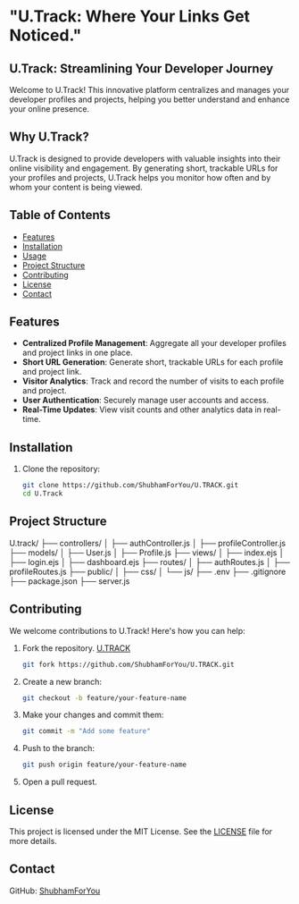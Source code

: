 #                                                                                        "U.Track: Where Your Links Get Noticed."

## U.Track: Streamlining Your Developer Journey
Welcome to U.Track! This innovative platform centralizes and manages your developer profiles and projects, helping you better understand and enhance your online presence.

## Why U.Track?
U.Track is designed to provide developers with valuable insights into their online visibility and engagement. By generating short, trackable URLs for your profiles and projects, U.Track helps you monitor how often and by whom your content is being viewed.

## Table of Contents

- [Features](#features)
- [Installation](#installation)
- [Usage](#usage)
- [Project Structure](#project-structure)
- [Contributing](#contributing)
- [License](#license)
- [Contact](#contact)

## Features

- **Centralized Profile Management**: Aggregate all your developer profiles and project links in one place.
- **Short URL Generation**: Generate short, trackable URLs for each profile and project link.
- **Visitor Analytics**: Track and record the number of visits to each profile and project.
- **User Authentication**: Securely manage user accounts and access.
- **Real-Time Updates**: View visit counts and other analytics data in real-time.

## Installation

1. Clone the repository:
   ```bash
   git clone https://github.com/ShubhamForYou/U.TRACK.git
   cd U.Track
## Project Structure 
   U.track/
      ├── controllers/
      │   ├── authController.js
      │   ├── profileController.js
      ├── models/
      │   ├── User.js
      │   ├── Profile.js
      ├── views/
      │   ├── index.ejs
      │   ├── login.ejs
      │   ├── dashboard.ejs
      ├── routes/
      │   ├── authRoutes.js
      │   ├── profileRoutes.js
      ├── public/
      │   ├── css/
      │   └── js/
      ├── .env
      ├── .gitignore
      ├── package.json
      ├── server.js

## Contributing

We welcome contributions to U.Track! Here's how you can help:

1. Fork the repository.
   [U.TRACK](https://github.com/ShubhamForYou/U.TRACK.git)
   ```bash
   git fork https://github.com/ShubhamForYou/U.TRACK.git
   
3. Create a new branch:
   ```bash
   git checkout -b feature/your-feature-name
4. Make your changes and commit them:
   ```bash
   git commit -m "Add some feature"
5. Push to the branch:
   ```bash
   git push origin feature/your-feature-name
6. Open a pull request.

## License
This project is licensed under the MIT License. See the [LICENSE](https://github.com/ShubhamForYou/U.TRACK/blob/main/LICENSE?form=MG0AV3) file for more details.

## Contact 

GitHub: [ShubhamForYou](https://github.com/ShubhamForYou)
